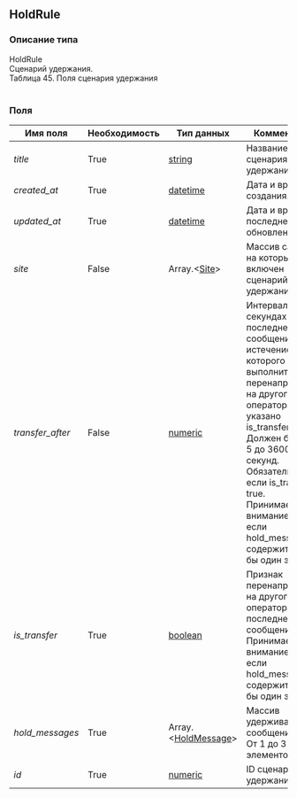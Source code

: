 
## HoldRule

### Описание типа
HoldRule<br/>Сценарий удержания.<br/>Таблица 45. Поля сценария удержания<br/><br/>
### Поля

| Имя поля | Необходимость | Тип данных | Комментарий |
|---|---|---|---|
|*title*|True|[string](/docs/types/string.md)|Название сценария удержания.<br/>|
|*created_at*|True|[datetime](/docs/types/datetime.md)|Дата и время создания.<br/>|
|*updated_at*|True|[datetime](/docs/types/datetime.md)|Дата и время последнего обновления.<br/>|
|*site*|False|Array.<[Site](/docs/types/Site.md)>|Массив сайтов, на которых включен сценарий удержания.<br/>|
|*transfer_after*|False|[numeric](/docs/types/numeric.md)|Интервал в секундах после последнего сообщения, по истечение которого выполнить перенаправление на другого оператора, если указано is_transfer.<br/>Должен быть от 5 до 3600 секунд.<br/>Обязательно, если is_transfer = true.<br/>Принимается во внимание, только если hold_messages содержит хотя бы один элемент.<br/>|
|*is_transfer*|True|[boolean](/docs/types/boolean.md)|Признак перенаправления на другого оператора после последнего сообщения.<br/>Принимается во внимание, только если hold_messages содержит хотя бы один элемент.<br/>|
|*hold_messages*|True|Array.<[HoldMessage](/docs/types/HoldMessage.md)>|Массив удерживающих сообщений.<br/>От 1 до 3 элементов. <br/>|
|*id*|True|[numeric](/docs/types/numeric.md)|ID сценария удержания.<br/>|
